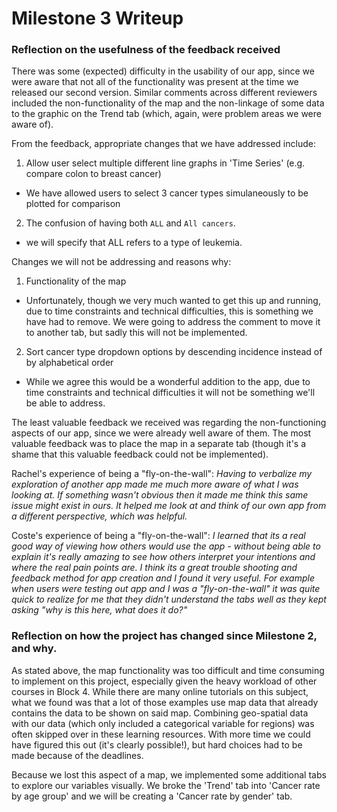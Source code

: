 # Milestone 3 Writeup

### Reflection on the usefulness of the feedback received

There was some (expected) difficulty in the usability of our app, since we were aware that not all of the functionality was present at the time we released our second version. Similar comments across different reviewers included the non-functionality of the map and the non-linkage of some data to the graphic on the Trend tab (which, again, were problem areas we were aware of).

From the feedback, appropriate changes that we have addressed include:
1. Allow user select multiple different line graphs in 'Time Series' (e.g. compare colon to breast cancer)
  - We have allowed users to select 3 cancer types simulaneously to be plotted for comparison
2. The confusion of having both `ALL` and `All cancers`.
  - we will specify that ALL refers to a type of leukemia.

Changes we will not be addressing and reasons why:
1. Functionality of the map
  - Unfortunately, though we very much wanted to get this up and running, due to time constraints and technical difficulties, this is something we have had to remove. We were going to address the comment to move it to another tab, but sadly this will not be implemented.
2. Sort cancer type dropdown options by descending incidence instead of by alphabetical order
  - While we agree this would be a wonderful addition to the app, due to time constraints and technical difficulties it will not be something we'll be able to address.

The least valuable feedback we received was regarding the non-functioning aspects of our app, since we were already well aware of them. The most valuable feedback was to place the map in a separate tab (though it's a shame that this valuable feedback could not be implemented).

Rachel's experience of being a "fly-on-the-wall":
*Having to verbalize my exploration of another app made me much more aware of what I was looking at. If something wasn't obvious then it made me think this same issue might exist in ours. It helped me look at and think of our own app from a different perspective, which was helpful.*

Coste's experience of being a "fly-on-the-wall":
*I learned that its a real good way of viewing how others would use the app - without being able to explain it's really amazing to see how others interpret your intentions and where the real pain points are. I think its a great trouble shooting and feedback method for app creation and I found it very useful. For example when users were testing out app and I was a "fly-on-the-wall" it was quite quick to realize for me that they didn't understand the tabs well as they kept asking "why is this here, what does it do?"*


### Reflection on how the project has changed since Milestone 2, and why.

As stated above, the map functionality was too difficult and time consuming to implement on this project, especially given the heavy workload of other courses in Block 4. While there are many online tutorials on this subject, what we found was that a lot of those examples use map data that already contains the data to be shown on said map. Combining geo-spatial data with our data (which only included a categorical variable for regions) was often skipped over in these learning resources. With more time we could have figured this out (it's clearly possible!), but hard choices had to be made because of the deadlines.

Because we lost this aspect of a map, we implemented some additional tabs to explore our variables visually. We broke the 'Trend' tab into 'Cancer rate by age group' and we will be creating a 'Cancer rate by gender' tab.
